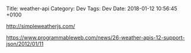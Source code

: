 Title:  weather-api
Category: Dev
Tags: Dev
Date:   2018-01-12 10:56:45 +0100


<http://simpleweatherjs.com/>

<https://www.programmableweb.com/news/26-weather-apis-12-support-json/2012/01/11>
